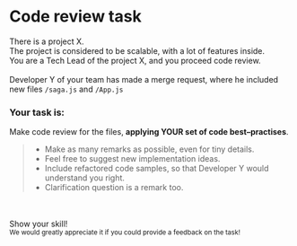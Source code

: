 # Code review task
There is a project X.
<br/>
The project is considered to be scalable, with a lot of features inside.
<br/>
You are a Tech Lead of the project X, and you proceed code review.
<br/>
<br/>
Developer Y of your team has made a merge request, where he included new files `/saga.js` and `/App.js`

### Your task is:
Make code review for the files,  **applying YOUR set of code best–practises**.
>- Make as many remarks as possible, even for tiny details.
>- Feel free to suggest new implementation ideas.
>- Include refactored code samples, so that Developer Y would understand you right.
>- Clarification question is a remark too.
<br/>
<br/>
Show your skill!
<br/>
<sub>We would greatly appreciate it if you could provide a feedback on the task!</sub>

